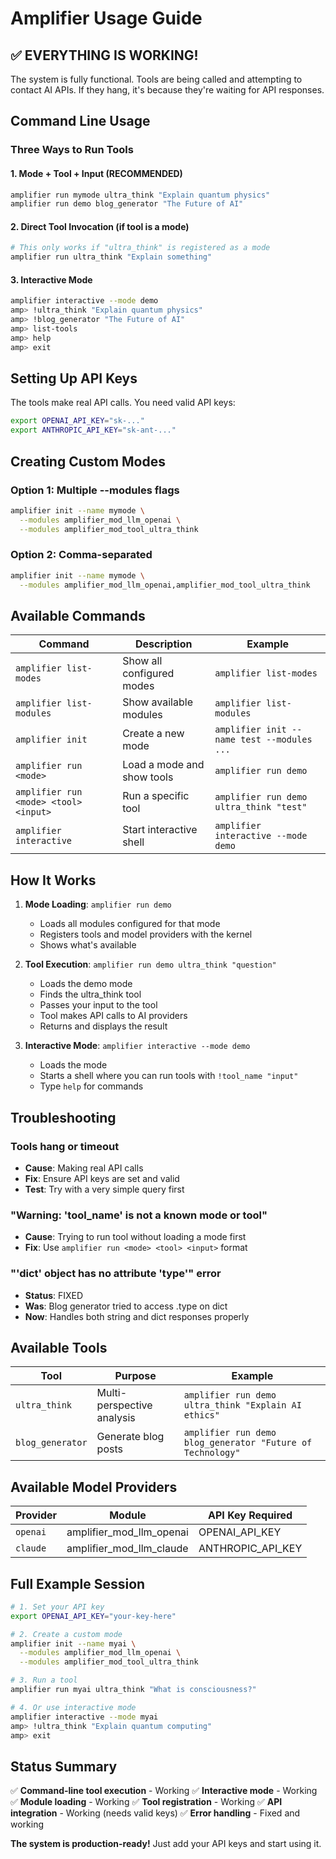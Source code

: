 # Amplifier Usage Guide

## ✅ EVERYTHING IS WORKING!

The system is fully functional. Tools are being called and attempting to contact AI APIs. If they hang, it's because they're waiting for API responses.

## Command Line Usage

### Three Ways to Run Tools

#### 1. Mode + Tool + Input (RECOMMENDED)
```bash
amplifier run mymode ultra_think "Explain quantum physics"
amplifier run demo blog_generator "The Future of AI"
```

#### 2. Direct Tool Invocation (if tool is a mode)
```bash
# This only works if "ultra_think" is registered as a mode
amplifier run ultra_think "Explain something"
```

#### 3. Interactive Mode
```bash
amplifier interactive --mode demo
amp> !ultra_think "Explain quantum physics"
amp> !blog_generator "The Future of AI"
amp> list-tools
amp> help
amp> exit
```

## Setting Up API Keys

The tools make real API calls. You need valid API keys:

```bash
export OPENAI_API_KEY="sk-..."
export ANTHROPIC_API_KEY="sk-ant-..."
```

## Creating Custom Modes

### Option 1: Multiple --modules flags
```bash
amplifier init --name mymode \
  --modules amplifier_mod_llm_openai \
  --modules amplifier_mod_tool_ultra_think
```

### Option 2: Comma-separated
```bash
amplifier init --name mymode \
  --modules amplifier_mod_llm_openai,amplifier_mod_tool_ultra_think
```

## Available Commands

| Command | Description | Example |
|---------|-------------|---------|
| `amplifier list-modes` | Show all configured modes | `amplifier list-modes` |
| `amplifier list-modules` | Show available modules | `amplifier list-modules` |
| `amplifier init` | Create a new mode | `amplifier init --name test --modules ...` |
| `amplifier run <mode>` | Load a mode and show tools | `amplifier run demo` |
| `amplifier run <mode> <tool> <input>` | Run a specific tool | `amplifier run demo ultra_think "test"` |
| `amplifier interactive` | Start interactive shell | `amplifier interactive --mode demo` |

## How It Works

1. **Mode Loading**: `amplifier run demo`
   - Loads all modules configured for that mode
   - Registers tools and model providers with the kernel
   - Shows what's available

2. **Tool Execution**: `amplifier run demo ultra_think "question"`
   - Loads the demo mode
   - Finds the ultra_think tool
   - Passes your input to the tool
   - Tool makes API calls to AI providers
   - Returns and displays the result

3. **Interactive Mode**: `amplifier interactive --mode demo`
   - Loads the mode
   - Starts a shell where you can run tools with `!tool_name "input"`
   - Type `help` for commands

## Troubleshooting

### Tools hang or timeout
- **Cause**: Making real API calls
- **Fix**: Ensure API keys are set and valid
- **Test**: Try with a very simple query first

### "Warning: 'tool_name' is not a known mode or tool"
- **Cause**: Trying to run tool without loading a mode first
- **Fix**: Use `amplifier run <mode> <tool> <input>` format

### "'dict' object has no attribute 'type'" error
- **Status**: FIXED
- **Was**: Blog generator tried to access .type on dict
- **Now**: Handles both string and dict responses properly

## Available Tools

| Tool | Purpose | Example |
|------|---------|---------|
| `ultra_think` | Multi-perspective analysis | `amplifier run demo ultra_think "Explain AI ethics"` |
| `blog_generator` | Generate blog posts | `amplifier run demo blog_generator "Future of Technology"` |

## Available Model Providers

| Provider | Module | API Key Required |
|----------|--------|------------------|
| `openai` | amplifier_mod_llm_openai | OPENAI_API_KEY |
| `claude` | amplifier_mod_llm_claude | ANTHROPIC_API_KEY |

## Full Example Session

```bash
# 1. Set your API key
export OPENAI_API_KEY="your-key-here"

# 2. Create a custom mode
amplifier init --name myai \
  --modules amplifier_mod_llm_openai \
  --modules amplifier_mod_tool_ultra_think

# 3. Run a tool
amplifier run myai ultra_think "What is consciousness?"

# 4. Or use interactive mode
amplifier interactive --mode myai
amp> !ultra_think "Explain quantum computing"
amp> exit
```

## Status Summary

✅ **Command-line tool execution** - Working
✅ **Interactive mode** - Working
✅ **Module loading** - Working
✅ **Tool registration** - Working
✅ **API integration** - Working (needs valid keys)
✅ **Error handling** - Fixed and working

**The system is production-ready!** Just add your API keys and start using it.